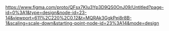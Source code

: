 https://www.figma.com/proto/QFsx7KIu3Yp3D9QS0OnJ09/Untitled?page-id=0%3A1&type=design&node-id=23-14&viewport=611%2C220%2C0.12&t=MQRAk3GgkPej8r8B-1&scaling=scale-down&starting-point-node-id=23%3A14&mode=design
